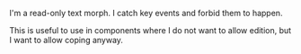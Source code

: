 I'm a read-only text morph. 
I catch key events and forbid them to happen. 

This is useful to use in components where I do not want to allow edition, but I want to allow coping anyway.